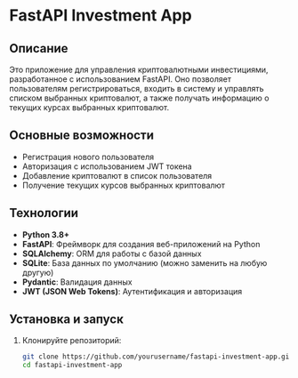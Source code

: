# FastAPI Investment App

## Описание

Это приложение для управления криптовалютными инвестициями, разработанное с использованием FastAPI. Оно позволяет пользователям регистрироваться, входить в систему и управлять списком выбранных криптовалют, а также получать информацию о текущих курсах выбранных криптовалют.

## Основные возможности

- Регистрация нового пользователя
- Авторизация с использованием JWT токена
- Добавление криптовалют в список пользователя
- Получение текущих курсов выбранных криптовалют

## Технологии

- **Python 3.8+**
- **FastAPI**: Фреймворк для создания веб-приложений на Python
- **SQLAlchemy**: ORM для работы с базой данных
- **SQLite**: База данных по умолчанию (можно заменить на любую другую)
- **Pydantic**: Валидация данных
- **JWT (JSON Web Tokens)**: Аутентификация и авторизация

## Установка и запуск

1. Клонируйте репозиторий:

   ```bash
   git clone https://github.com/yourusername/fastapi-investment-app.git
   cd fastapi-investment-app
